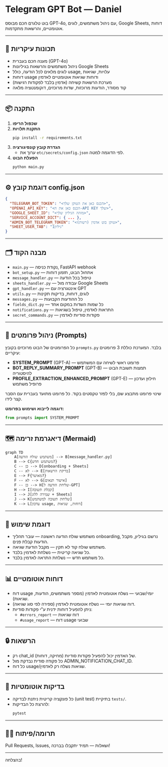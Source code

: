 # Telegram GPT Bot — Daniel

בוט טלגרם חכם מבוסס GPT-4o, עם ניהול משתמשים, לוגים, Google Sheets, דוחות אוטומטיים, והרשאות מתקדמות.

---

## 🚀 תכונות עיקריות
- מענה חכם בעברית (GPT-4o)
- ניהול משתמשים והרשאות בגיליונות Google Sheets
- לוגים מלאים לכל הודעה, כולל usage, עלויות, שגיאות
- דוחות usage ודוחות שגיאות אוטומטיים לאדמין
- מערכת הרשאות קשיחה (אדמין בלבד לפקודות רגישות)
- קוד מסודר, הודעות מרוכזות, שדות מרוכזים, דוקומנטציה מלאה

---

## 📦 התקנה
1. **שכפול הריפו**
2. **התקנת תלויות**
   ```bash
   pip install -r requirements.txt
   ```
3. **הגדרת קובץ קונפיגורציה**
   - ערוך את `etc/secrets/config.json` לפי הדוגמה למטה.
4. **הפעלת הבוט**
   ```bash
   python main.py
   ```

---

## ⚙️ דוגמת קובץ config.json
```json
{
  "TELEGRAM_BOT_TOKEN": "<הכנס כאן את הטוקן שלך>",
  "OPENAI_API_KEY": "<הכנס כאן את ה-API KEY שלך>",
  "GOOGLE_SHEET_ID": "<מזהה הגיליון שלך>",
  "SERVICE_ACCOUNT_DICT": { ... },
  "ADMIN_BOT_TELEGRAM_TOKEN": "<טוקן בוט אדמין (רשות)>",
  "SHEET_USER_TAB": "גיליון1"
}
```

---

## 🗂️ מבנה הקוד
- `main.py` — נקודת כניסה, FastAPI webhook
- `bot_setup.py` — אתחול הבוט, תזמון דוחות
- `message_handler.py` — טיפול בכל הודעה
- `sheets_handler.py` — עבודה מול Google Sheets
- `gpt_handler.py` — אינטגרציה עם GPT
- `utils.py` — לוגים, דוחות, בדיקות תקינות
- `messages.py` — כל ההודעות הקבועות
- `fields_dict.py` — כל שמות השדות במקום אחד
- `notifications.py` — התראות לאדמין, טיפול בשגיאות
- `secret_commands.py` — פקודות סודיות לאדמין

---

## 🧠 ניהול פרומטים (Prompts)
כל הפרומטים של הבוט מרוכזים בקובץ `prompts.py` בלבד. המערכת כוללת 3 פרומטים עיקריים:
- **SYSTEM_PROMPT** (GPT-A) — פרומט ראשי לשיחה עם המשתמש
- **BOT_REPLY_SUMMARY_PROMPT** (GPT-B) — תמצות תשובת הבוט להיסטוריה
- **PROFILE_EXTRACTION_ENHANCED_PROMPT** (GPT-E) — חילוץ ועדכון פרופיל משתמש

שינוי פרומט מתבצע שם, בלי לפזר טקסטים בקוד. כל פרומט מתועד בעברית עם הסבר קצר לידו.

**דוגמה לייבוא ושימוש בפרומט:**
```python
from prompts import SYSTEM_PROMPT
```

---

## 🗺️ דיאגרמת זרימה (Mermaid)
```mermaid
graph TD
    A[משתמש שולח הודעה] --> B[message_handler.py]
    B --> C{משתמש חדש?}
    C -- כן --> D[onboarding + Sheets]
    C -- לא --> E[בדיקת הרשאות]
    E --> F{מאושר?}
    F -- לא --> G[אישור תנאים]
    F -- כן --> H[שליחת הודעה ל-GPT]
    H --> I[קבלת תשובה]
    I --> J[שמירה ללוג + Sheets]
    J --> K[שליחת תשובה למשתמש]
    K --> L[עדכון usage, דוחות, שגיאות]
```

---

## 📝 דוגמת שימוש
- משתמש שולח הודעה ראשונה — עובר תהליך onboarding, נרשם בגיליון, מקבל הודעות קבלת פנים.
- משתמש שולח קוד לא תקין — מקבל הודעת שגיאה.
- כל שגיאה קריטית — נשלחת לאדמין בלבד.
- כל משתמש חדש — נשלחת התראה לאדמין בלבד.

---

## 📊 דוחות אוטומטיים
- דוח usage יומי/שבועי — נשלח אוטומטית לאדמין (מספר משתמשים, הודעות, שגיאות).
- דוח שגיאות יומי — נשלח אוטומטית לאדמין (ספירה לפי סוג שגיאה).
- ניתן להפעיל דוחות ידנית ע"י פקודות סודיות:
  - `#errors_report` — דוח שגיאות
  - `#usage_report` — דוח usage שבועי

---

## 🔒 הרשאות
- רק chat_id של האדמין יכול להפעיל פקודות סודיות (מחיקה, דוחות).
- כל פקודה סודית נבדקת מול ADMIN_NOTIFICATION_CHAT_ID.
- כל דוח usage/שגיאות נשלח רק לאדמין.

---

## 🧪 בדיקות אוטומטיות
- כל פונקציה קריטית ניתנת לבדיקה (unit test) בתיקיית `tests/`.
- להרצת כל הבדיקות:
  ```bash
  pytest
  ```

---

## 👨‍💻 תרומה/פיתוח
Pull Requests, Issues, ושאלות — תמיד יתקבלו בברכה!

---

בהצלחה! 